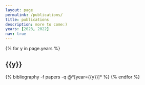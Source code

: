 ```yaml
---
layout: page
permalink: /publications/
title: publications
description: more to come:)
years: [2023, 2022]
nav: true
---
```


<div class="publications">

{% for y in page.years %}
  <h2 class="year">{{y}}</h2>
  {% bibliography -f papers -q @*[year={{y}}]* %}
{% endfor %}

</div>
